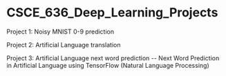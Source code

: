 # CSCE_636_Deep_Learning_Projects

Project 1:
Noisy MNIST 0-9 prediction

Project 2:
Artificial Language translation

Project 3:
Artificial Language next word prediction -- Next Word Prediction in Artificial Language using TensorFlow (Natural Language Processing)
